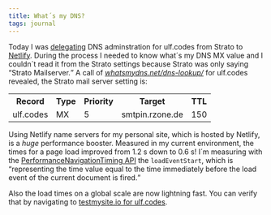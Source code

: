 ```yaml
---
title: What´s my DNS?
tags: journal
---
```

Today I was [delegating](https://docs.netlify.com/domains-https/netlify-dns/delegate-to-netlify/) DNS adminstration for ulf.codes from Strato to [Netlify](https://www.netlify.com). During the process I needed to know what´s my DNS MX value and I couldn´t read it from the Strato settings because Strato was only saying <q>Strato Mailserver.</q>
A call of [<cite>whatsmydns.net/dns-lookup/</cite>](https://www.whatsmydns.net/dns-lookup/) for ulf.codes revealed, the Strato mail server setting is:

<table>
<tr><th>Record</th><th>Type</th><th>Priority</th><th>Target</th><th>TTL</th></tr>
<tr><td>ulf.codes</td><td>MX</td><td>5</td><td>smtpin.rzone.de</td><td>150</td></tr>
</table>

Using Netlify name servers for my personal site, which is hosted by Netlify, is a *huge* performance booster. Measured in my current environment, the times for a page load improved from 1.2 s down to 0.6 s! I´m measuring with the [PerformanceNavigationTiming API](https://developer.mozilla.org/en-US/docs/Web/API/PerformanceNavigationTiming) the `loadEventStart`, which is <q>representing the time value equal to the time immediately before the load event of the current document is fired.</q>

Also the load times on a global scale are now lightning fast. You can verify that by navigating to [testmysite.io for ulf.codes](https://testmysite.io/637a79d4ccca0b63641bb7ed/ulf.codes).


